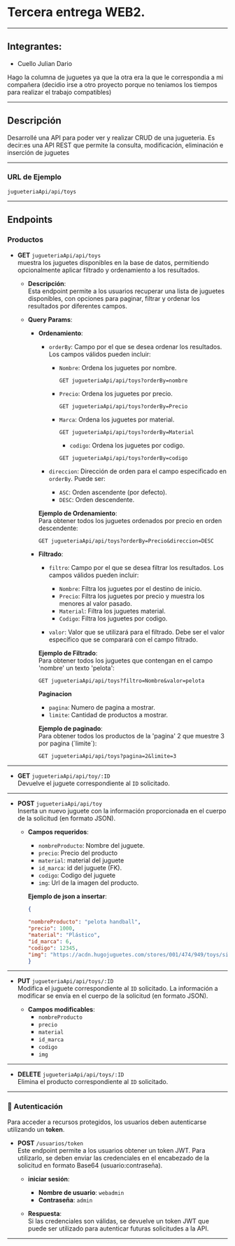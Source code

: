 # Tercera entrega WEB2.

---

## Integrantes:

- Cuello Julian Dario

Hago la columna de juguetes ya que la otra era la que le correspondia a mi compañera (decidio irse a otro proyecto porque no teniamos los tiempos para realizar el trabajo compatibles)


---

## Descripción

Desarrollé una API para poder ver y realizar CRUD de una jugueteria.
Es decir:es una API REST que permite la consulta, modificación, eliminación e inserción de juguetes

---

### URL de Ejemplo

`jugueteriaApi/api/toys`

---

## Endpoints

### Productos

- **GET** `jugueteriaApi/api/toys`  
  muestra los juguetes disponibles en la base de datos, permitiendo opcionalmente aplicar filtrado y ordenamiento a los resultados.

  - **Descripción**:  
    Esta endpoint permite a los usuarios recuperar una lista de juguetes disponibles, con opciones para paginar, filtrar y ordenar los resultados por diferentes campos.

  - **Query Params**:

    - **Ordenamiento**:

      - `orderBy`: Campo por el que se desea ordenar los resultados. Los campos válidos pueden incluir:

        - `Nombre`: Ordena los juguetes por nombre.
          ```http
          GET jugueteriaApi/api/toys?orderBy=nombre
          ```
        - `Precio`: Ordena los juguetes por precio.
          ```http
          GET jugueteriaApi/api/toys?orderBy=Precio
          ```
        - `Marca`: Ordena los juguetes por material.
          ```http
          GET jugueteriaApi/api/toys?orderBy=Material
          ```
          - `codigo`: Ordena los juguetes por codigo.
          ```http
          GET jugueteriaApi/api/toys?orderBy=codigo
          ```

      - `direccion`: Dirección de orden para el campo especificado en `orderBy`. Puede ser:
        - `ASC`: Orden ascendente (por defecto).
        - `DESC`: Orden descendente.

      **Ejemplo de Ordenamiento**:  
      Para obtener todos los juguetes ordenados por precio en orden descendente:

      ```http
      GET jugueteriaApi/api/toys?orderBy=Precio&direccion=DESC
      ```

    - **Filtrado**:

      - `filtro`: Campo por el que se desea filtrar los resultados. Los campos válidos pueden incluir:

        - `Nombre`: Filtra los juguetes por el destino de inicio.
        - `Precio`: Filtra los juguetes por precio y muestra los menores al valor pasado.
        - `Material`: Filtra los juguetes material.
        - `Codigo`: Filtra los juguetes por codigo.

      - `valor`: Valor que se utilizará para el filtrado. Debe ser el valor específico que se comparará con el campo filtrado.

      **Ejemplo de Filtrado**:  
      Para obtener todos los juguetes que contengan en el campo 'nombre' un texto 'pelota':

      ```http
      GET jugueteriaApi/api/toys?filtro=Nombre&valor=pelota
      ```

      **Paginacion**

      - `pagina`: Numero de pagina a mostrar.
      - `limite`: Cantidad de productos a mostrar.

      **Ejemplo de paginado**:  
      Para obtener todos los productos de la 'pagina' 2 que muestre 3 por pagina (´limite´):

      ```http
      GET jugueteriaApi/api/toys?pagina=2&limite=3
      ```

---

- **GET** `jugueteriaApi/api/toy/:ID`  
  Devuelve el juguete correspondiente al `ID` solicitado.

---

- **POST** `jugueteriaApi/api/toy`  
  Inserta un nuevo juguete con la información proporcionada en el cuerpo de la solicitud (en formato JSON).

  - **Campos requeridos**:

    - `nombreProducto`: Nombre del juguete.
    - `precio`: Precio del producto
    - `material`: material del juguete
    - `id_marca`: id del juguete (FK).
    - `codigo`: Codigo del juguete
    - `img`: Url de la imagen del producto.

    **Ejemplo de json a insertar**:

    ```json
    {
     
    "nombreProducto": "pelota handball",
    "precio": 1000,
    "material": "Plástico",
    "id_marca": 6,
    "codigo": 12345,
    "img": "https://acdn.hugojuguetes.com/stores/001/474/949/toys/sin-titulo-1101-1347hfst3tyhgeg-640-0.webp"
    }
    ```

---

- **PUT** `jugueteriaApi/api/toys/:ID`  
  Modifica el juguete correspondiente al `ID` solicitado. La información a modificar se envía en el cuerpo de la solicitud (en formato JSON).

  - **Campos modificables**:
    - `nombreProducto`
    - `precio`
    - `material`
    - `id_marca`
    - `codigo`
    - `img`

---

- **DELETE** `jugueteriaApi/api/toys/:ID`  
  Elimina el producto correspondiente al `ID` solicitado.

---

### 🔐 Autenticación

Para acceder a recursos protegidos, los usuarios deben autenticarse utilizando un **token**.

- **POST** `/usuarios/token`  
  Este endpoint permite a los usuarios obtener un token JWT. Para utilizarlo, se deben enviar las credenciales en el encabezado de la solicitud en formato Base64 (usuario:contraseña).

  - **iniciar sesión**:

    - **Nombre de usuario**: `webadmin`
    - **Contraseña**: `admin`

  - **Respuesta**:  
    Si las credenciales son válidas, se devuelve un token JWT que puede ser utilizado para autenticar futuras solicitudes a la API.

---
